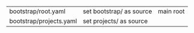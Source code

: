 #

||||
|-|-|-|
|bootstrap/root.yaml|set bootstrap/ as source|main root|
|bootstrap/projects.yaml|set projects/ as source||